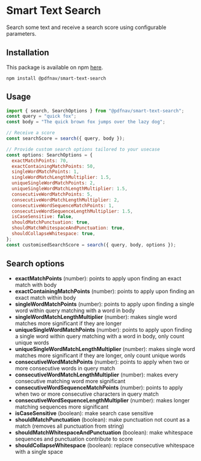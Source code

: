# Smart Text Search

Search some text and receive a search score using configurable parameters.

## Installation

This package is available on npm [here](https://www.npmjs.com/package/@pdfnav/smart-text-search).

```
npm install @pdfnav/smart-text-search
```

## Usage

```js
import { search, SearchOptions } from "@pdfnav/smart-text-search";
const query = "quick fox";
const body = "The quick brown fox jumps over the lazy dog";

// Receive a score
const searchScore = search({ query, body });

// Provide custom search options tailored to your usecase
const options: SearchOptions = {
  exactMatchPoints: 70,
  exactContainingMatchPoints: 50,
  singleWordMatchPoints: 1,
  singleWordMatchLengthMultiplier: 1.5,
  uniqueSingleWordMatchPoints: 2,
  uniqueSingleWordMatchLengthMultiplier: 1.5,
  consecutiveWordMatchPoints: 5,
  consecutiveWordMatchLengthMultiplier: 2,
  consecutiveWordSequenceMatchPoints: 1,
  consecutiveWordSequenceLengthMultiplier: 1.5,
  isCaseSensitive: false,
  shouldMatchPunctuation: true,
  shouldMatchWhitespaceAndPunctuation: true,
  shouldCollapseWhitespace: true,
};
const customisedSearchScore = search({ query, body, options });
```

## Search options

- **exactMatchPoints** (number): points to apply upon finding an exact match with body
- **exactContainingMatchPoints** (number): points to apply upon finding an exact match within body
- **singleWordMatchPoints** (number): points to apply upon finding a single word within query matching with a word in body
- **singleWordMatchLengthMultiplier** (number): makes single word matches more significant if they are longer
- **uniqueSingleWordMatchPoints** (number): points to apply upon finding a single word within query matching with a word in body, only count unique words
- **uniqueSingleWordMatchLengthMultiplier** (number): makes single word matches more significant if they are longer, only count unique words
- **consecutiveWordMatchPoints** (number): points to apply when two or more consecutive words in query match
- **consecutiveWordMatchLengthMultiplier** (number): makes every consecutive matching word more significant
- **consecutiveWordSequenceMatchPoints** (number): points to apply when two or more consecutive characters in query match
- **consecutiveWordSequenceLengthMultiplier** (number): makes longer matching sequences more significant
- **isCaseSensitive** (boolean): make search case sensitive
- **shouldMatchPunctuation** (boolean): make punctuation not count as a match (removes all punctuation from string)
- **shouldMatchWhitespaceAndPunctuation** (boolean): make whitespace sequences and punctuation contribute to score
- **shouldCollapseWhitespace** (boolean): replace consecutive whitespace with a single space
